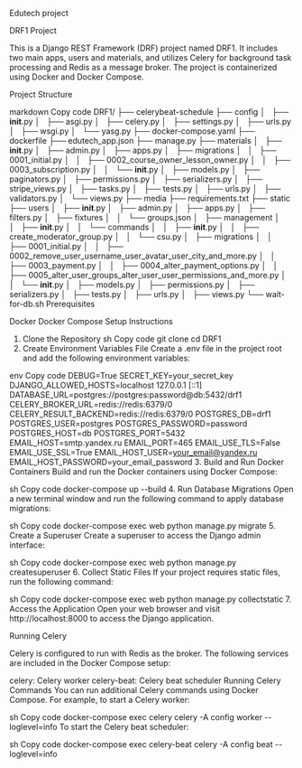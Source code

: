 Edutech project

DRF1 Project

This is a Django REST Framework (DRF) project named DRF1. It includes two main apps, users and materials, and utilizes Celery for background task processing and Redis as a message broker. The project is containerized using Docker and Docker Compose.

Project Structure

markdown
Copy code
DRF1/
├── celerybeat-schedule
├── config
│   ├── __init__.py
│   ├── asgi.py
│   ├── celery.py
│   ├── settings.py
│   ├── urls.py
│   ├── wsgi.py
│   └── yasg.py
├── docker-compose.yaml
├── dockerfile
├── edutech_app.json
├── manage.py
├── materials
│   ├── __init__.py
│   ├── admin.py
│   ├── apps.py
│   ├── migrations
│   │   ├── 0001_initial.py
│   │   ├── 0002_course_owner_lesson_owner.py
│   │   ├── 0003_subscription.py
│   │   └── __init__.py
│   ├── models.py
│   ├── paginators.py
│   ├── permissions.py
│   ├── serializers.py
│   ├── stripe_views.py
│   ├── tasks.py
│   ├── tests.py
│   ├── urls.py
│   ├── validators.py
│   └── views.py
├── media
├── requirements.txt
├── static
├── users
│   ├── __init__.py
│   ├── admin.py
│   ├── apps.py
│   ├── filters.py
│   ├── fixtures
│   │   └── groups.json
│   ├── management
│   │   ├── __init__.py
│   │   └── commands
│   │       ├── __init__.py
│   │       ├── create_moderator_group.py
│   │       └── csu.py
│   ├── migrations
│   │   ├── 0001_initial.py
│   │   ├── 0002_remove_user_username_user_avatar_user_city_and_more.py
│   │   ├── 0003_payment.py
│   │   ├── 0004_alter_payment_options.py
│   │   ├── 0005_alter_user_groups_alter_user_user_permissions_and_more.py
│   │   └── __init__.py
│   ├── models.py
│   ├── permissions.py
│   ├── serializers.py
│   ├── tests.py
│   ├── urls.py
│   ├── views.py
└── wait-for-db.sh
Prerequisites

Docker
Docker Compose
Setup Instructions

1. Clone the Repository
sh
Copy code
git clone <repository-url>
cd DRF1
2. Create Environment Variables File
Create a .env file in the project root and add the following environment variables:

env
Copy code
DEBUG=True
SECRET_KEY=your_secret_key
DJANGO_ALLOWED_HOSTS=localhost 127.0.0.1 [::1]
DATABASE_URL=postgres://postgres:password@db:5432/drf1
CELERY_BROKER_URL=redis://redis:6379/0
CELERY_RESULT_BACKEND=redis://redis:6379/0
POSTGRES_DB=drf1
POSTGRES_USER=postgres
POSTGRES_PASSWORD=password
POSTGRES_HOST=db
POSTGRES_PORT=5432
EMAIL_HOST=smtp.yandex.ru
EMAIL_PORT=465
EMAIL_USE_TLS=False
EMAIL_USE_SSL=True
EMAIL_HOST_USER=your_email@yandex.ru
EMAIL_HOST_PASSWORD=your_email_password
3. Build and Run Docker Containers
Build and run the Docker containers using Docker Compose:

sh
Copy code
docker-compose up --build
4. Run Database Migrations
Open a new terminal window and run the following command to apply database migrations:

sh
Copy code
docker-compose exec web python manage.py migrate
5. Create a Superuser
Create a superuser to access the Django admin interface:

sh
Copy code
docker-compose exec web python manage.py createsuperuser
6. Collect Static Files
If your project requires static files, run the following command:

sh
Copy code
docker-compose exec web python manage.py collectstatic
7. Access the Application
Open your web browser and visit http://localhost:8000 to access the Django application.

Running Celery

Celery is configured to run with Redis as the broker. The following services are included in the Docker Compose setup:

celery: Celery worker
celery-beat: Celery beat scheduler
Running Celery Commands
You can run additional Celery commands using Docker Compose. For example, to start a Celery worker:

sh
Copy code
docker-compose exec celery celery -A config worker --loglevel=info
To start the Celery beat scheduler:

sh
Copy code
docker-compose exec celery-beat celery -A config beat --loglevel=info
